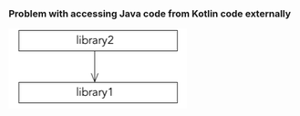 ### Problem with accessing Java code from Kotlin code externally

![library2 depends on library1](docs/dependency-graph.png)
